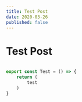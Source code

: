 ```yaml
---
title: Test Post
date: 2020-03-26
published: false
---
```


# Test Post

```jsx

export const Test = () => {
    return (
        test
    )
}

```